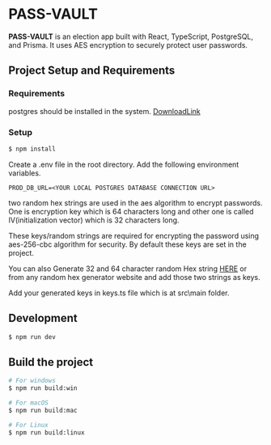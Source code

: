 # PASS-VAULT

**PASS-VAULT** is an election app built with React, TypeScript, PostgreSQL, and Prisma. It uses AES encryption to securely protect user passwords.

## Project Setup and Requirements

### Requirements
postgres should be installed in the system. [DownloadLink](https://www.postgresql.org/download/)

### Setup

```bash
$ npm install
```
Create a .env file in the root directory.
Add the following environment variables.

```
PROD_DB_URL=<YOUR LOCAL POSTGRES DATABASE CONNECTION URL>

```
two random hex strings are used in the aes algorithm to encrypt passwords. One is encryption key which is 64 characters long and other one is called IV(initialization vector) which is 32 characters long.

These keys/random strings are required for encrypting the password using aes-256-cbc algorithm for security. By default these keys are set in the project.

You can also Generate 32 and 64 character random Hex string [HERE](https://www.browserling.com/tools/random-hex) or from any random hex generator website and add those two strings as keys.

Add your generated keys in keys.ts file which is at src\main folder.


## Development

```bash
$ npm run dev
```

## Build the project

```bash
# For windows
$ npm run build:win

# For macOS
$ npm run build:mac

# For Linux
$ npm run build:linux
```
